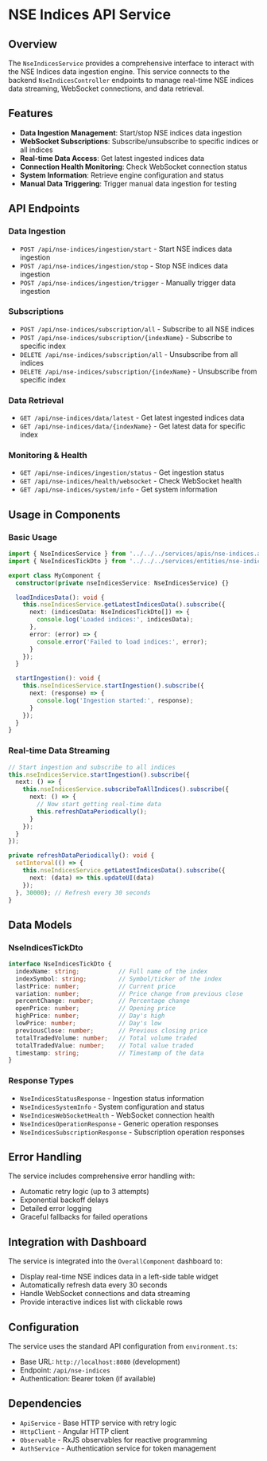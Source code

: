 # NSE Indices API Service

## Overview

The `NseIndicesService` provides a comprehensive interface to interact with the NSE Indices data ingestion engine. This service connects to the backend `NseIndicesController` endpoints to manage real-time NSE indices data streaming, WebSocket connections, and data retrieval.

## Features

- **Data Ingestion Management**: Start/stop NSE indices data ingestion
- **WebSocket Subscriptions**: Subscribe/unsubscribe to specific indices or all indices
- **Real-time Data Access**: Get latest ingested indices data
- **Connection Health Monitoring**: Check WebSocket connection status
- **System Information**: Retrieve engine configuration and status
- **Manual Data Triggering**: Trigger manual data ingestion for testing

## API Endpoints

### Data Ingestion
- `POST /api/nse-indices/ingestion/start` - Start NSE indices data ingestion
- `POST /api/nse-indices/ingestion/stop` - Stop NSE indices data ingestion
- `POST /api/nse-indices/ingestion/trigger` - Manually trigger data ingestion

### Subscriptions
- `POST /api/nse-indices/subscription/all` - Subscribe to all NSE indices
- `POST /api/nse-indices/subscription/{indexName}` - Subscribe to specific index
- `DELETE /api/nse-indices/subscription/all` - Unsubscribe from all indices
- `DELETE /api/nse-indices/subscription/{indexName}` - Unsubscribe from specific index

### Data Retrieval
- `GET /api/nse-indices/data/latest` - Get latest ingested indices data
- `GET /api/nse-indices/data/{indexName}` - Get latest data for specific index

### Monitoring & Health
- `GET /api/nse-indices/ingestion/status` - Get ingestion status
- `GET /api/nse-indices/health/websocket` - Check WebSocket health
- `GET /api/nse-indices/system/info` - Get system information

## Usage in Components

### Basic Usage

```typescript
import { NseIndicesService } from '../../../services/apis/nse-indices.api';
import { NseIndicesTickDto } from '../../../services/entities/nse-indices';

export class MyComponent {
  constructor(private nseIndicesService: NseIndicesService) {}

  loadIndicesData(): void {
    this.nseIndicesService.getLatestIndicesData().subscribe({
      next: (indicesData: NseIndicesTickDto[]) => {
        console.log('Loaded indices:', indicesData);
      },
      error: (error) => {
        console.error('Failed to load indices:', error);
      }
    });
  }

  startIngestion(): void {
    this.nseIndicesService.startIngestion().subscribe({
      next: (response) => {
        console.log('Ingestion started:', response);
      }
    });
  }
}
```

### Real-time Data Streaming

```typescript
// Start ingestion and subscribe to all indices
this.nseIndicesService.startIngestion().subscribe({
  next: () => {
    this.nseIndicesService.subscribeToAllIndices().subscribe({
      next: () => {
        // Now start getting real-time data
        this.refreshDataPeriodically();
      }
    });
  }
});

private refreshDataPeriodically(): void {
  setInterval(() => {
    this.nseIndicesService.getLatestIndicesData().subscribe({
      next: (data) => this.updateUI(data)
    });
  }, 30000); // Refresh every 30 seconds
}
```

## Data Models

### NseIndicesTickDto
```typescript
interface NseIndicesTickDto {
  indexName: string;           // Full name of the index
  indexSymbol: string;         // Symbol/ticker of the index
  lastPrice: number;           // Current price
  variation: number;           // Price change from previous close
  percentChange: number;       // Percentage change
  openPrice: number;           // Opening price
  highPrice: number;           // Day's high
  lowPrice: number;            // Day's low
  previousClose: number;       // Previous closing price
  totalTradedVolume: number;   // Total volume traded
  totalTradedValue: number;    // Total value traded
  timestamp: string;           // Timestamp of the data
}
```

### Response Types
- `NseIndicesStatusResponse` - Ingestion status information
- `NseIndicesSystemInfo` - System configuration and status
- `NseIndicesWebSocketHealth` - WebSocket connection health
- `NseIndicesOperationResponse` - Generic operation responses
- `NseIndicesSubscriptionResponse` - Subscription operation responses

## Error Handling

The service includes comprehensive error handling with:
- Automatic retry logic (up to 3 attempts)
- Exponential backoff delays
- Detailed error logging
- Graceful fallbacks for failed operations

## Integration with Dashboard

The service is integrated into the `OverallComponent` dashboard to:
- Display real-time NSE indices data in a left-side table widget
- Automatically refresh data every 30 seconds
- Handle WebSocket connections and data streaming
- Provide interactive indices list with clickable rows

## Configuration

The service uses the standard API configuration from `environment.ts`:
- Base URL: `http://localhost:8080` (development)
- Endpoint: `/api/nse-indices`
- Authentication: Bearer token (if available)

## Dependencies

- `ApiService` - Base HTTP service with retry logic
- `HttpClient` - Angular HTTP client
- `Observable` - RxJS observables for reactive programming
- `AuthService` - Authentication service for token management
